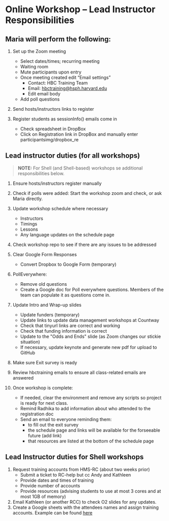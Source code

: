 # Online Workshop – Lead Instructor Responsibilities

## Maria will perform the following:

1. Set up the Zoom meeting
    - Select dates/times; recurring meeting 
    - Waiting room
    - Mute participants upon entry
    - Once meeting created edit “Email settings”
      - Contact: HBC Training Team
      - Email: hbctraining@hsph.harvard.edu
      - Edit email body
    - Add poll questions
  
2. Send hosts/instructors links to register

3. Register students as sessionInfo() emails come in
    - Check spreadsheet in DropBox
    - Click on Registration link in DropBox and manually enter participantsimg/dropbox_re

## Lead instructor duties (for all workshops)

> **NOTE:** For Shell (and Shell-based) workshops se additional responsibilities below.

1. Ensure hosts/instructors register manually

2. Check if polls were added: Start the workshop zoom and check, or ask Maria directly.

4. Update workshop schedule where necessary
    - Instructors
    - Timings 
    - Lessons
    - Any language updates on the schedule page

5. Check workshop repo to see if there are any issues to be addressed

6. Clear Google Form Responses
    - Convert Dropbox to Google Form (temporary)

7. PollEverywhere:
    - Remove old questions
    - Create a Google doc for Poll everywhere questions. Members of the team can populate it as questions come in.
   
8. Update Intro and Wrap-up slides
    - Update funders (temporary)
    - Update links to update data management workshops at Countway
    - Check that tinyurl links are correct and working
    - Check that funding information is correct
    - Update to the "Odds and Ends" slide (as Zoom changes our stickie situation) 
    - If necessary, update keynote and generate new pdf for upload to GitHub
    
9. Make sure Exit survey is ready

11. Review hbctraining emails to ensure all class-related emails are answered

12. Once workshop is complete:
    * If needed, clear the environment and remove any scripts so project is ready for next class.
    * Remind Radhika to add information about who attended to the registration doc
    * Send an email to everyone reminding them:
        * to fill out the exit survey
        * the schedule page and links will be available for the forseeable future (add link)
        * that resources are listed at the bottom of the schedule page

## Lead Instructor duties for Shell workshops

1. Request training accounts from HMS-RC (about two weeks prior)
    - Submit a ticket to RC-help but cc Andy and Kathleen
    - Provide dates and times of training
    - Provide number of accounts
    - Provide resources (advising students to use at most 3 cores and at most 1GB of memory)
2. Email Kathleen (or another RCC) to check O2 slides for any updates.
3. Create a Google sheets with the attendees names and assign training accounts. Example can be found [here](https://docs.google.com/spreadsheets/d/1fxpzu5NU20y_Wh4ILZXa9YRh6JzXulTulaoOJ0mmNTs/edit#gid=0)
